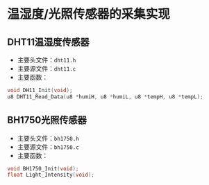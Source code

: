 # 温湿度/光照传感器的采集实现

## DHT11温湿度传感器

- 主要头文件：`dht11.h`
- 主要源文件：`dht11.c`
- 主要函数：
```c
void DH11_Init(void);
u8 DHT11_Read_Data(u8 *humiH, u8 *humiL, u8 *tempH, u8 *tempL);
```

## BH1750光照传感器

- 主要头文件：`bh1750.h`
- 主要源文件：`bh1750.c`
- 主要函数：
```c
void BH1750_Init(void);
float Light_Intensity(void);
```